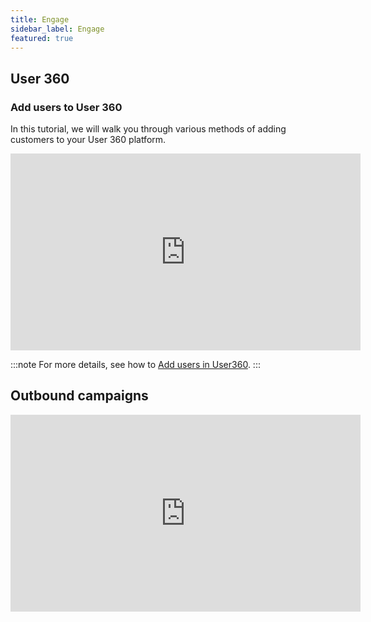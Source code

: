 ```yaml
---
title: Engage
sidebar_label: Engage
featured: true
---
```


## User 360

### Add users to User 360

In this tutorial, we will walk you through various methods of adding customers to your User 360 platform. 
<center>
<iframe width="560" height="315" src="https://www.youtube.com/embed/to1lgjAjmKg" title="YouTube video player" frameborder="0" allow="accelerometer; autoplay; clipboard-write; encrypted-media; gyroscope; picture-in-picture; web-share" allowfullscreen></iframe>
</center>


:::note
For more details, see how to [Add users in User360](https://docs.yellow.ai/docs/platform_concepts/engagement/cdp/user_data/add_user_overview).
:::


## Outbound campaigns

<iframe width="560" height="315" src="https://www.youtube.com/embed/HWcOSroSusk" title="YouTube video player" frameborder="0" allow="autoplay; clipboard-write; picture-in-picture" allow="fullscreen"></iframe>
